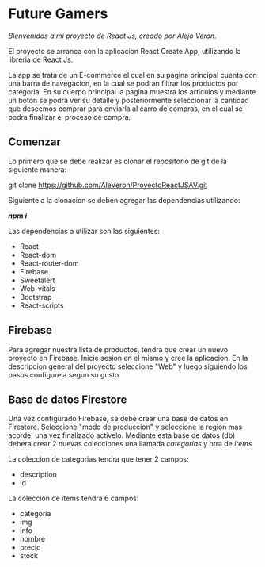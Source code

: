 # Future Gamers
*Bienvenidos a mi proyecto de React Js, creado por Alejo Veron.*

El proyecto se arranca con la aplicacion React Create App, utilizando la libreria de React Js.

La app se trata de un E-commerce el cual en su pagina principal cuenta con una barra de navegacion, en la cual se podran filtrar los productos por categoria. En su cuerpo principal la pagina muestra los articulos y mediante un boton se podra ver su detalle y posteriormente seleccionar la cantidad que deseemos comprar para enviarla al carro de compras, en el cual se podra finalizar el proceso de compra.

## Comenzar

Lo primero que se debe realizar es clonar el repositorio de git de la siguiente manera:

git clone https://github.com/AleVeron/ProyectoReactJSAV.git

Siguiente a la clonacion se deben agregar las dependencias utilizando:

***npm i***

Las dependencias a utilizar son las siguientes:
* React
* React-dom
* React-router-dom
* Firebase
* Sweetalert
* Web-vitals
* Bootstrap
* React-scripts

## Firebase

Para agregar nuestra lista de productos, tendra que crear un nuevo proyecto en Firebase. Inicie sesion en el mismo y cree la aplicacion. En la descripcion general del proyecto seleccione "Web" y luego siguiendo los pasos configurela segun su gusto. 

## Base de datos Firestore

Una vez configurado Firebase, se debe crear una base de datos en Firestore. Seleccione "modo de produccion" y seleccione la region mas acorde, una vez finalizado activelo. 
Mediante esta base de datos (db) debera crear 2 nuevas colecciones una llamada *categorias* y otra de *items*

La coleccion de categorias tendra que tener 2 campos:
* description
* id

La coleccion de items tendra 6 campos:
* categoria
* img
* info 
* nombre
* precio
* stock